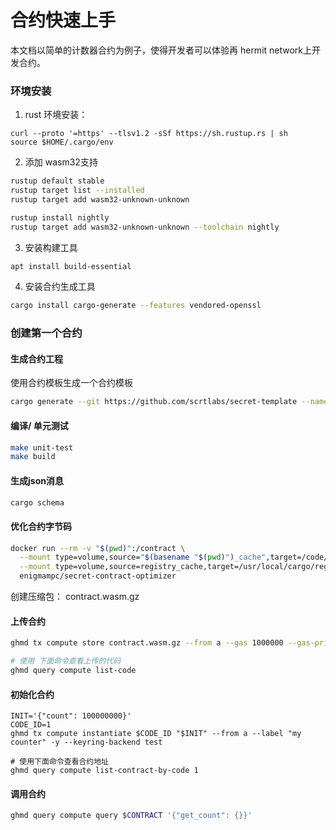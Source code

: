 # 合约快速上手

本文档以简单的计数器合约为例子，使得开发者可以体验再 hermit network上开发合约。

### 环境安装

1. rust 环境安装：

```
curl --proto '=https' --tlsv1.2 -sSf https://sh.rustup.rs | sh
source $HOME/.cargo/env
```

2. 添加 wasm32支持

```bash
rustup default stable
rustup target list --installed
rustup target add wasm32-unknown-unknown

rustup install nightly
rustup target add wasm32-unknown-unknown --toolchain nightly
```

3. 安装构建工具

```bash
apt install build-essential
```

4. 安装合约生成工具

```bash
cargo install cargo-generate --features vendored-openssl
```

### 创建第一个合约

#### 生成合约工程

使用合约模板生成一个合约模板

```bash
cargo generate --git https://github.com/scrtlabs/secret-template --name mysimplecounter
```

#### 编译/ 单元测试

```bash
make unit-test
make build
```

#### 生成json消息

```bash
cargo schema
```

#### 优化合约字节码

```bash
docker run --rm -v "$(pwd)":/contract \
  --mount type=volume,source="$(basename "$(pwd)")_cache",target=/code/target \
  --mount type=volume,source=registry_cache,target=/usr/local/cargo/registry \
  enigmampc/secret-contract-optimizer
```

创建压缩包： contract.wasm.gz

#### 上传合约

```bash
ghmd tx compute store contract.wasm.gz --from a --gas 1000000 --gas-prices 0.25uGHM -y --keyring-backend test

# 使用 下面命令查看上传的代码
ghmd query compute list-code
```

#### 初始化合约

```
INIT='{"count": 100000000}'
CODE_ID=1
ghmd tx compute instantiate $CODE_ID "$INIT" --from a --label "my counter" -y --keyring-backend test

# 使用下面命令查看合约地址
ghmd query compute list-contract-by-code 1
```

#### 调用合约

```bash
ghmd query compute query $CONTRACT '{"get_count": {}}'
```

